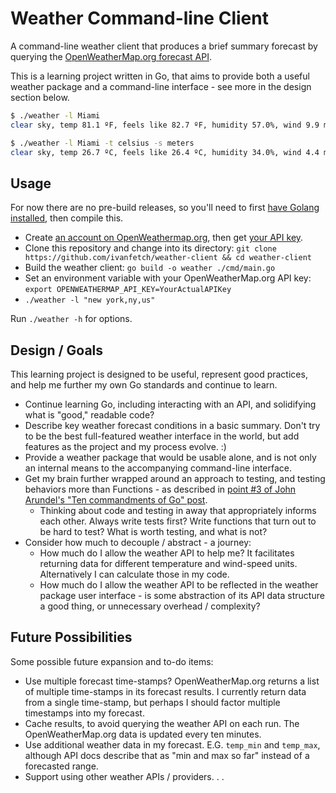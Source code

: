 # Weather Command-line Client

A command-line weather client that produces a brief summary forecast by querying the [OpenWeatherMap.org forecast API](https://openweathermap.org/forecast5).

This is a learning project written in Go, that aims to provide both a useful weather package and a command-line interface - see more in the design section below.

```bash
$ ./weather -l Miami
clear sky, temp 81.1 ºF, feels like 82.7 ºF, humidity 57.0%, wind 9.9 mph
```

```bash
$ ./weather -l Miami -t celsius -s meters
clear sky, temp 26.7 ºC, feels like 26.4 ºC, humidity 34.0%, wind 4.4 m/s
```

## Usage

For now there are no pre-build releases, so you'll need to first [have Golang installed](https://golang.org/doc/install), then compile this.

* Create [an account on OpenWeathermap.org](https://home.openweathermap.org/users/sign_up), then get [your API key](https://home.openweathermap.org/api_keys).
* Clone this repository and change into its directory: `git clone https://github.com/ivanfetch/weather-client && cd weather-client`
* Build the weather client: `go build -o weather ./cmd/main.go`
* Set an environment variable with your OpenWeatherMap.org API key: `export OPENWEATHERMAP_API_KEY=YourActualAPIKey`
* `./weather -l "new york,ny,us"`

Run `./weather -h` for options.

## Design / Goals

This learning project is designed to be useful, represent good practices, and help me further my own Go standards and continue to learn.

* Continue learning Go, including interacting with an API, and solidifying what is "good," readable code?
* Describe key weather forecast conditions in a basic summary. Don't try to be the best full-featured weather interface in the world, but add features as the project and my process evolve. :)
* Provide a weather package that would be usable alone, and is not only an internal means to the accompanying command-line interface.
* Get my brain further wrapped around an approach to testing, and testing behaviors more than Functions - as described in [point #3 of John Arundel's "Ten commandments of Go" post](https://bitfieldconsulting.com/golang/commandments).
	* Thinking about code and testing in away that appropriately informs each other. Always write tests first? Write functions that turn out to be hard to test? What is worth testing, and what is not?
* Consider how much to decouple / abstract - a journey:
	* How much do I allow the weather API to help me? It facilitates returning data for different temperature and wind-speed units. Alternatively I can calculate those in my code.
	* How much do I allow the weather API to be reflected in the weather package user interface - is some abstraction of its API data structure a good thing, or unnecessary overhead / complexity?


## Future Possibilities

Some possible future expansion and to-do items:

* Use multiple forecast time-stamps? OpenWeatherMap.org returns a list of multiple time-stamps in its forecast results. I currently return data from a single time-stamp, but perhaps I should factor multiple timestamps into my forecast.
* Cache results, to avoid querying the weather API on each run. The OpenWeatherMap.org data is updated every ten minutes.
* Use additional weather data in my forecast. E.G. `temp_min` and `temp_max`, although API docs describe that as "min and max so far" instead of a forecasted range.
* Support using other weather APIs / providers. . .